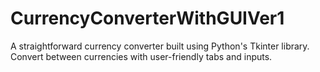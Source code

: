 # CurrencyConverterWithGUIVer1
A straightforward currency converter built using Python's Tkinter library. Convert between currencies with user-friendly tabs and inputs.
